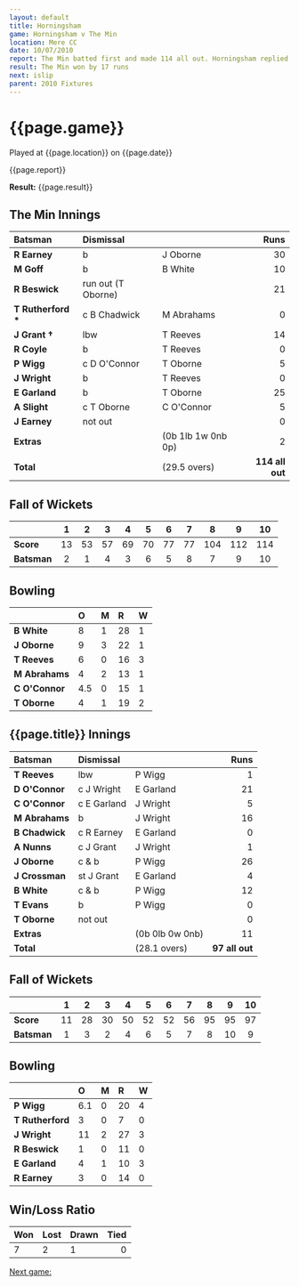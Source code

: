 ```yaml
---
layout: default
title: Horningsham
game: Horningsham v The Min
location: Mere CC
date: 10/07/2010
report: The Min batted first and made 114 all out. Horningsham replied with 97 all out
result: The Min won by 17 runs
next: islip
parent: 2010 Fixtures
---
```


# {{page.game}}

Played at {{page.location}} on {{page.date}}

{{page.report}}

**Result:** {{page.result}}

## The Min Innings

| Batsman | Dismissal |  | Runs |
|:---|:---|---|---:|
| **R Earney** | b | J Oborne | 30 |
| **M Goff** | b | B White | 10 |
| **R Beswick** | run out (T Oborne) |   | 21 |
| **T Rutherford &#42;** | c B Chadwick | M Abrahams | 0 |
| **J Grant &#8224;** | lbw | T Reeves | 14 |
| **R Coyle** | b | T Reeves | 0 |
| **P Wigg** | c D O'Connor | T Oborne | 5 |
| **J Wright** | b | T Reeves | 0 |
| **E Garland** | b | T Oborne | 25 |
| **A Slight** | c T Oborne | C O'Connor | 5 |
| **J Earney** | not out |  | 0 |
| **Extras** | | (0b 1lb 1w 0nb 0p) | 2 |
| **Total** | | (29.5 overs) | **114 all out** |

## Fall of Wickets

| | 1 | 2 | 3 | 4 | 5 | 6 | 7 | 8 | 9 | 10 |
|---|:---:|:---:|:---:|:---:|:---:|:---:|:---:|:---:|:---:|:---:|
| **Score** | 13 | 53 | 57 | 69 | 70 | 77 | 77 | 104 | 112 | 114 |
| **Batsman** | 2 | 1 | 4 | 3 | 6 | 5 | 8 | 7 | 9 | 10 |

## Bowling

| | O | M | R | W |
|---|:---|:---|:---|:---|
| **B White** | 8 | 1 | 28 | 1 |
| **J Oborne** | 9 | 3 | 22 | 1 |
| **T Reeves** | 6 | 0 | 16 | 3 |
| **M Abrahams** | 4 | 2 | 13 | 1 |
| **C O'Connor** | 4.5 | 0 | 15 | 1 |
| **T Oborne** | 4 | 1 | 19 | 2 |

## {{page.title}} Innings

| Batsman | Dismissal |  | Runs |
|:---|:---|---|---:|
| **T Reeves** | lbw | P Wigg | 1 |
| **D O'Connor** | c J Wright | E Garland | 21 |
| **C O'Connor** | c E Garland | J Wright | 5 |
| **M Abrahams** | b | J Wright | 16 |
| **B Chadwick** | c R Earney | E Garland | 0 |
| **A Nunns** | c J Grant | J Wright | 1 |
| **J Oborne** | c & b | P Wigg | 26 |
| **J Crossman** | st J Grant | E Garland | 4 |
| **B White** | c & b | P Wigg | 12 |
| **T Evans** | b | P Wigg | 0 |
| **T Oborne** | not out |  | 0 |
| **Extras** | | (0b 0lb 0w 0nb) | 11 |
| **Total** | | (28.1 overs) | **97 all out** |

## Fall of Wickets

| | 1 | 2 | 3 | 4 | 5 | 6 | 7 | 8 | 9 | 10 |
|---|:---:|:---:|:---:|:---:|:---:|:---:|:---:|:---:|:---:|:---:|
| **Score** | 11 | 28 | 30 | 50 | 52 | 52 | 56 | 95 | 95 | 97 |
| **Batsman** | 1 | 3 | 2 | 4 | 6 | 5 | 7 | 8 | 10 | 9 |

## Bowling

| | O | M | R | W |
|---|:---|:---|:---|:---|
| **P Wigg** | 6.1 | 0 | 20 | 4 |
| **T Rutherford** | 3 | 0 | 7 | 0 |
| **J Wright** | 11 | 2 | 27 | 3 |
| **R Beswick** | 1 | 0 | 11 | 0 |
| **E Garland** | 4 | 1 | 10 | 3 |
| **R Earney** | 3 | 0 | 14 | 0 |

## Win/Loss Ratio

| Won | Lost | Drawn | Tied |
|:---|:---|:---|---:|
| 7 | 2 | 1 | 0 |

[Next game:]({{page.next}})